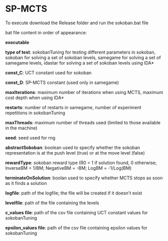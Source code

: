 # SP-MCTS
To execute download the Release folder and run the sokoban.bat file

bat file content in order of appearance:

**executable**

**type of test**: sokobanTuning for testing different parameters in sokoban, sokoban for solving a set of sokoban levels, samegame for solving a set of samegame levels, idastar for solving a set of sokoban levels using IDA*

**const_C**: UCT constant used for sokoban

**const_D**: SP-MCTS constant (used only in samegame)

**maxIterations**: maximum number of iterations when using MCTS, maximum cost depth when using IDA*

**restarts**: number of restarts in samegame, number of experiment repetitions in sokobanTuning

**maxThreads**: maximum number of threads used (limited to those available in the machine)

**seed**: seed used for rng

**abstractSokoban**: boolean used to specify whether the sokoban representation is at the push level (true) or at the move level (false)

**rewardType**: sokoban reward type (R0 = 1 if solution found, 0 otherwise; InverseBM = 1/BM; NegativeBM = -BM; LogBM = -1/Log(BM)

**terminateOnSolution**: boolan used to specify whether MCTS stops as soon as it finds a solution

**logfile**: path of the logfile; the file will be created if it doesn't exist

**levelfile**: path of the file containing the levels

**c_values file**: path of the csv file containing UCT constant values for sokobanTuning

**epsilon_values file**: path of the csv file containing epsilon values for sokobanTuning
